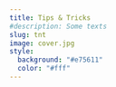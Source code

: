 ```yaml
---
title: Tips & Tricks
#description: Some texts
slug: tnt
image: cover.jpg
style:
  background: "#e75611"
  color: "#fff"
---
```

